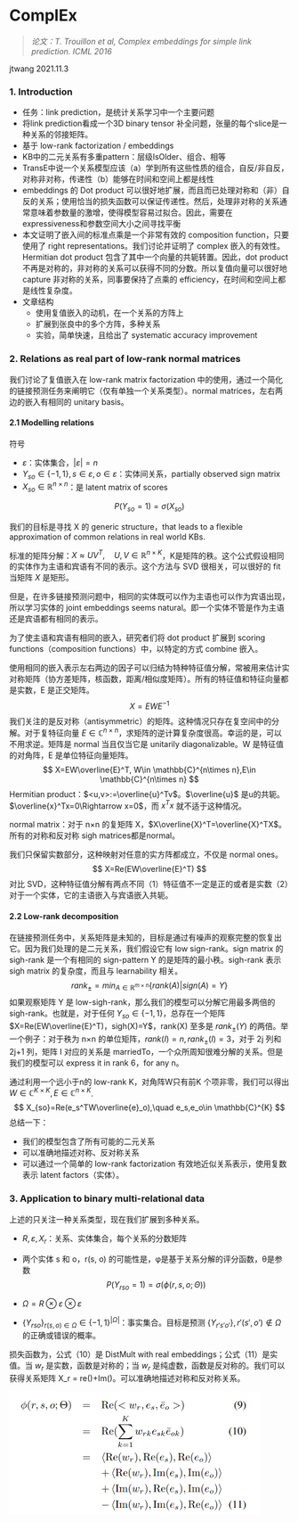 # ComplEx

> *论文：T. Trouillon et al, Complex embeddings for simple link prediction. ICML 2016*

jtwang	2021.11.3

### 1. Introduction

- 任务：link prediction，是统计关系学习中一个主要问题
- 将link prediction看成一个3D binary tensor 补全问题，张量的每个slice是一种关系的邻接矩阵。
- 基于 low-rank factorization / embeddings
- KB中的二元关系有多重pattern：层级IsOlder、组合、相等
- TransE中说一个关系模型应该（a）学到所有这些性质的组合，自反/非自反，对称非对称，传递性（b）能够在时间和空间上都是线性
- embeddings 的 Dot product 可以很好地扩展，而且而已处理对称和（非）自反的关系；使用恰当的损失函数可以保证传递性。然后，处理非对称的关系通常意味着参数量的激增，使得模型容易过拟合。因此，需要在 expressiveness和参数空间大小之间寻找平衡
- 本文证明了嵌入间的标准点乘是一个非常有效的 composition function，只要使用了 right representations。我们讨论并证明了 complex 嵌入的有效性。Hermitian dot product 包含了其中一个向量的共轭转置。因此，dot product不再是对称的，非对称的关系可以获得不同的分数。所以复值向量可以很好地 capture 非对称的关系，同事要保持了点乘的 efficiency，在时间和空间上都是线性复杂度。
- 文章结构
  - 使用复值嵌入的动机，在一个关系的方阵上
  - 扩展到张良中的多个方阵，多种关系
  - 实验，简单快速，且给出了 systematic accuracy improvement



### 2. Relations as real part of low-rank normal matrices

我们讨论了复值嵌入在 low-rank matrix factorization 中的使用，通过一个简化的链接预测任务来阐明它（仅有单独一个关系类型）。normal matrices，左右两边的嵌入有相同的 unitary basis。

#### 2.1 Modelling relations

符号

- $\varepsilon$：实体集合，$|\varepsilon|=n$ 
- $Y_{so}\in \{-1,1\}, s\in \varepsilon, o\in \varepsilon$：实体间关系，partially observed sign matrix
- $X_{so}\in \mathbb{R}^{n\times n}$：是 latent matrix of scores

$$
P(Y_{so}=1)=\sigma(X_{so})
$$

我们的目标是寻找 X 的 generic structure，that leads to a flexible approximation of common relations in real world KBs.

标准的矩阵分解：$X\approx UV^T,\quad U,V\in \mathbb{R}^{n\times K}$，K是矩阵的秩。这个公式假设相同的实体作为主语和宾语有不同的表示。这个方法与 SVD 很相关，可以很好的 fit 当矩阵 $X$ 是矩形。

但是，在许多链接预测问题中，相同的实体既可以作为主语也可以作为宾语出现，所以学习实体的 joint embeddings seems natural。即一个实体不管是作为主语还是宾语都有相同的表示。

为了使主语和宾语有相同的嵌入，研究者们将 dot product 扩展到 scoring functions（composition functions）中，以特定的方式 combine 嵌入。

使用相同的嵌入表示左右两边的因子可以归结为特种特征值分解，常被用来估计实对称矩阵（协方差矩阵，核函数，距离/相似度矩阵）。所有的特征值和特征向量都是实数，E 是正交矩阵。
$$
X=EWE^{-1}
$$
我们关注的是反对称（antisymmetric）的矩阵。这种情况只存在复空间中的分解。对于复特征向量 $E\in \mathbb{C}^{n\times n}$，求矩阵的逆计算复杂度很高。幸运的是，可以不用求逆。矩阵是 normal 当且仅当它是 unitarily diagonalizable。W 是特征值的对角阵，E 是单位特征向量矩阵。
$$
X=EW\overline{E}^T, W\in \mathbb{C}^{n\times n},E\in \mathbb{C}^{n\times n}
$$
Hermitian product：$<u,v>:=\overline{u}^Tv$。$\overline{u}$ 是u的共轭。$\overline{x}^Tx=0\Rightarrow x=0$，而 $x^Tx$ 就不适于这种情况。

normal matrix：对于 n×n 的复矩阵 X，$X\overline{X}^T=\overline{X}^TX$。所有的对称和反对称 sigh matrices都是normal。

我们只保留实数部分，这种映射对任意的实方阵都成立，不仅是 normal ones。
$$
X=Re(EW\overline{E}^T)
$$
对比 SVD，这种特征值分解有两点不同（1）特征值不一定是正的或者是实数（2）对于一个实体，它的主语嵌入与宾语嵌入共轭。

#### 2.2 Low-rank decomposition

在链接预测任务中，关系矩阵是未知的，目标是通过有噪声的观察完整的恢复出它。因为我们处理的是二元关系，我们假设它有 low sign-rank。sign matrix 的 sigh-rank 是一个有相同的 sign-pattern Y 的是矩阵的最小秩。sigh-rank 表示 sigh matrix 的复杂度，而且与 learnability 相关。
$$
rank_{\pm}=min_{A\in \mathbb{R}^{m\times n}}\{rank(A)|sign(A)=Y\}
$$
如果观察矩阵 Y 是 low-sigh-rank，那么我们的模型可以分解它用最多两倍的 sigh-rank。也就是，对于任何 $Y_{so}\in \{-1,1\}$，总存在一个矩阵 $X=Re(EW\overline{E}^T)，sigh(X)=Y$，rank(X) 至多是 $rank_{\pm}(Y)$ 的两倍。举一个例子：对于秩为 n×n 的单位矩阵，$rank(I)=n,rank_{\pm}(I)=3$，对于 2j 列和 2j+1 列，矩阵 I 对应的关系是 marriedTo，一个众所周知很难分解的关系。但是我们的模型可以 express it in rank 6，for any n。

通过利用一个远小于n的 low-rank K，对角阵W只有前K 个项非零，我们可以得出 $W\in \mathbb{C}^{K\times K},E\in \mathbb{C}^{n\times K}$.
$$
X_{so}=Re(e_s^TW\overline{e}_o),\quad e_s,e_o\in \mathbb{C}^{K}
$$
总结一下：

- 我们的模型包含了所有可能的二元关系
- 可以准确地描述对称、反对称关系
- 可以通过一个简单的 low-rank factorization 有效地近似关系表示，使用复数表示 latent factors（实体）。

### 3. Application to binary multi-relational data

上述的只关注一种关系类型，现在我们扩展到多种关系。

- $R,\varepsilon, X_r$：关系、实体集合，每个关系的分数矩阵

- 两个实体 s 和 o，r(s, o) 的可能性是，φ是基于关系分解的评分函数，θ是参数
  $$
  P(Y_{rso}=1)=\sigma(\phi(r,s,o;\Theta))
  $$

- $\Omega=R\otimes \varepsilon \otimes \varepsilon$

- $\{Y_{rso}\}_{r(s,o)\in \Omega}\in \{-1,1\}^{|\Omega|}$：事实集合。目标是预测 $\{Y_{r's'o'}\},r'(s',o')\notin \Omega$ 的正确或错误的概率。

损失函数为，公式（10）是 DistMult with real embeddings；公式（11）是实值。当 $w_r$ 是实数，函数是对称的；当 $w_r$ 是纯虚数，函数是反对称的。我们可以获得关系矩阵 X_r = re()+Im()。可以准确地描述对称和反对称关系。

<img src=".\fig\complex\1.png" style="zoom:50%;" />

